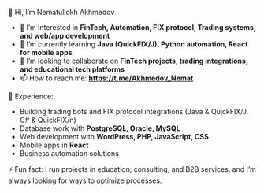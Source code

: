 👋 Hi, I’m Nematullokh Akhmedov
- 👀 I’m interested in **FinTech, Automation, FIX protocol, Trading systems, and web/app development**  
- 🌱 I’m currently learning **Java (QuickFIX/J), Python automation, React for mobile apps**  
- 💞️ I’m looking to collaborate on **FinTech projects, trading integrations, and educational tech platforms**  
- 📫 How to reach me: **https://t.me/Akhmedov_Nemat** 

💼 Experience:  
- Building trading bots and FIX protocol integrations (Java & QuickFIX/J, C# & QuickFIX/n)  
- Database work with **PostgreSQL, Oracle, MySQL**  
- Web development with **WordPress, PHP, JavaScript, CSS**  
- Mobile apps in **React**  
- Business automation solutions  

⚡ Fun fact: I run projects in education, consulting, and B2B services, and I’m always looking for ways to optimize processes.  
